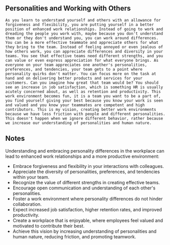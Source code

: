 ## Personalities and Working with Others
```
As you learn to understand yourself and others with an allowance for forgiveness and flexibility, you are putting yourself in a better position of enhanced work relationships. Instead of going to work and dreading the people you work with, maybe because you don't understand them or they don't understand you, you can work around differences. You can be a more effective teammate and appreciate others for what they bring to the team. Instead of feeling annoyed or even jealous of how others work, you can appreciate differences and diversity in your teams. You see that effective teams need different strengths, and you can value or even express appreciation for what everyone brings. As everyone on your team appreciates one another's personalities, preferences, and tendencies, your team gets to a point where personality quirks don't matter. You can focus more on the task at hand and on delivering better products and services for your customers. Can you imagine how great that team would be? You should see an increase in job satisfaction, which is something HR is usually acutely concerned about, as well as retention and productivity. This work environment becomes fun, it is a team you want to be a part of, you find yourself giving your best because you know your work is seen and valued and you know your teammates are competent and high contributors. This is my vision, creating better work environments because we have less friction with people and different personalities. This doesn't happen when we ignore different behavior, rather because we increase our understanding of personalities and human nature.
```

## Notes
Understanding and embracing personality differences in the workplace can lead to enhanced work relationships and a more productive environment:

- Embrace forgiveness and flexibility in your interactions with colleagues.
- Appreciate the diversity of personalities, preferences, and tendencies within your team.
- Recognize the value of different strengths in creating effective teams.
- Encourage open communication and understanding of each other's personalities.
- Foster a work environment where personality differences do not hinder collaboration.
- Expect increased job satisfaction, higher retention rates, and improved productivity.
- Create a workplace that is enjoyable, where employees feel valued and motivated to contribute their best.
- Achieve this vision by increasing understanding of personalities and human nature, reducing friction, and promoting teamwork.